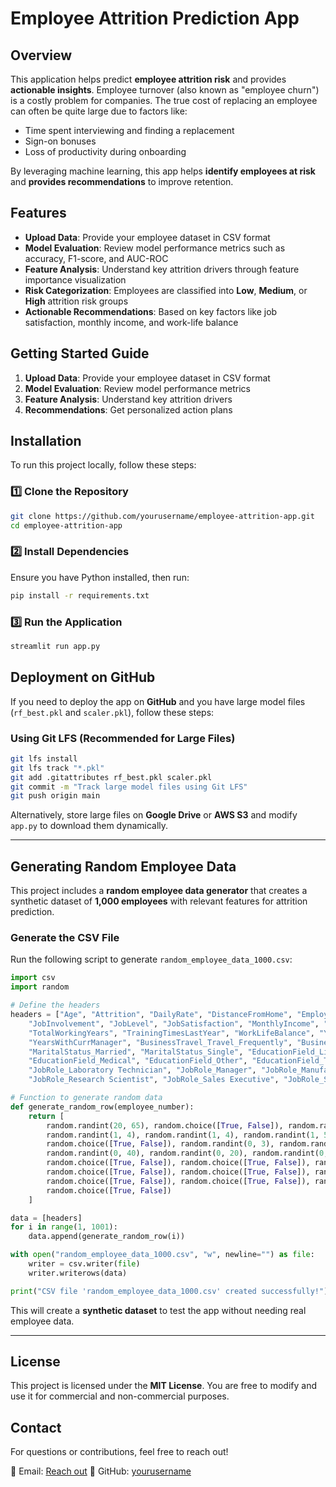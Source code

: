 # Employee Attrition Prediction App

## Overview
This application helps predict **employee attrition risk** and provides **actionable insights**. Employee turnover (also known as "employee churn") is a costly problem for companies. The true cost of replacing an employee can often be quite large due to factors like:
- Time spent interviewing and finding a replacement
- Sign-on bonuses
- Loss of productivity during onboarding

By leveraging machine learning, this app helps **identify employees at risk** and **provides recommendations** to improve retention.

## Features
- **Upload Data**: Provide your employee dataset in CSV format
- **Model Evaluation**: Review model performance metrics such as accuracy, F1-score, and AUC-ROC
- **Feature Analysis**: Understand key attrition drivers through feature importance visualization
- **Risk Categorization**: Employees are classified into **Low**, **Medium**, or **High** attrition risk groups
- **Actionable Recommendations**: Based on key factors like job satisfaction, monthly income, and work-life balance

## Getting Started Guide
1. **Upload Data**: Provide your employee dataset in CSV format
2. **Model Evaluation**: Review model performance metrics
3. **Feature Analysis**: Understand key attrition drivers
4. **Recommendations**: Get personalized action plans

## Installation
To run this project locally, follow these steps:

### **1️⃣ Clone the Repository**
```bash
git clone https://github.com/yourusername/employee-attrition-app.git
cd employee-attrition-app
```

### **2️⃣ Install Dependencies**
Ensure you have Python installed, then run:
```bash
pip install -r requirements.txt
```

### **3️⃣ Run the Application**
```bash
streamlit run app.py
```

## Deployment on GitHub
If you need to deploy the app on **GitHub** and you have large model files (`rf_best.pkl` and `scaler.pkl`), follow these steps:

### **Using Git LFS (Recommended for Large Files)**
```bash
git lfs install
git lfs track "*.pkl"
git add .gitattributes rf_best.pkl scaler.pkl
git commit -m "Track large model files using Git LFS"
git push origin main
```

Alternatively, store large files on **Google Drive** or **AWS S3** and modify `app.py` to download them dynamically.

---

## **Generating Random Employee Data**
This project includes a **random employee data generator** that creates a synthetic dataset of **1,000 employees** with relevant features for attrition prediction.

### **Generate the CSV File**
Run the following script to generate `random_employee_data_1000.csv`:

```python
import csv
import random

# Define the headers
headers = ["Age", "Attrition", "DailyRate", "DistanceFromHome", "EmployeeNumber", "EnvironmentSatisfaction",
    "JobInvolvement", "JobLevel", "JobSatisfaction", "MonthlyIncome", "OverTime", "StockOptionLevel",
    "TotalWorkingYears", "TrainingTimesLastYear", "WorkLifeBalance", "YearsAtCompany", "YearsInCurrentRole",
    "YearsWithCurrManager", "BusinessTravel_Travel_Frequently", "BusinessTravel_Travel_Rarely",
    "MaritalStatus_Married", "MaritalStatus_Single", "EducationField_Life Sciences", "EducationField_Marketing",
    "EducationField_Medical", "EducationField_Other", "EducationField_Technical Degree", "JobRole_Human Resources",
    "JobRole_Laboratory Technician", "JobRole_Manager", "JobRole_Manufacturing Director", "JobRole_Research Director",
    "JobRole_Research Scientist", "JobRole_Sales Executive", "JobRole_Sales Representative"]

# Function to generate random data
def generate_random_row(employee_number):
    return [
        random.randint(20, 65), random.choice([True, False]), random.randint(200, 2000), random.randint(1, 30), employee_number,
        random.randint(1, 4), random.randint(1, 4), random.randint(1, 5), random.randint(1, 4), random.randint(1000, 20000),
        random.choice([True, False]), random.randint(0, 3), random.randint(0, 40), random.randint(0, 6), random.randint(1, 4),
        random.randint(0, 40), random.randint(0, 20), random.randint(0, 20), random.choice([True, False]), random.choice([True, False]),
        random.choice([True, False]), random.choice([True, False]), random.choice([True, False]), random.choice([True, False]),
        random.choice([True, False]), random.choice([True, False]), random.choice([True, False]), random.choice([True, False]),
        random.choice([True, False]), random.choice([True, False]), random.choice([True, False]), random.choice([True, False]),
        random.choice([True, False])
    ]

data = [headers]
for i in range(1, 1001):
    data.append(generate_random_row(i))

with open("random_employee_data_1000.csv", "w", newline="") as file:
    writer = csv.writer(file)
    writer.writerows(data)

print("CSV file 'random_employee_data_1000.csv' created successfully!")
```

This will create a **synthetic dataset** to test the app without needing real employee data.

---

## License
This project is licensed under the **MIT License**. You are free to modify and use it for commercial and non-commercial purposes.

## Contact
For questions or contributions, feel free to reach out!

📧 Email: [Reach out](https://www.linkedin.com/in/joaorussofigueiredo/)
🔗 GitHub: [yourusername](https://github.com/j0hnrusso)

